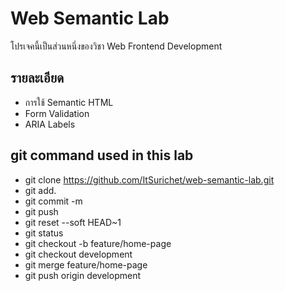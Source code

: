 # Web Semantic Lab
โปรเจคนี้เป็นส่วนหนึ่งของวิชา Web Frontend Development
## รายละเอียด
- การใช้ Semantic HTML
- Form Validation
- ARIA Labels
## git command used in this lab
- git clone https://github.com/ItSurichet/web-semantic-lab.git
- git add. 
- git commit -m 
- git push
- git reset --soft HEAD~1
- git status 
- git checkout -b feature/home-page 
- git checkout development 
- git merge feature/home-page 
- git push origin development 